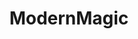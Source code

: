 ---
title: ModernMagic
crosslinks:
- spikes
- magicTCG
- magicthecirclejerking
- mtgModernTokens
- TronMTG
- 8rack
- FishMTG
- Scapeshift
- LavaSpike
- ElvesMTG
- MTGLegacy
- AdNauseamMTG
- MNBL
- MTGZoo
- ModernBUG
- BurnMTG
- UBFaeries
- CompetitiveEDH
- tronmtg
- KnightfallMtg
---